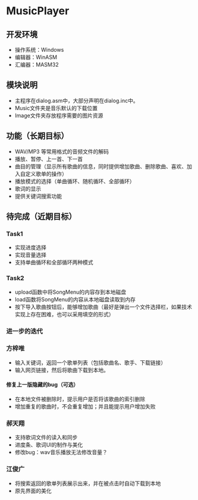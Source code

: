 # MusicPlayer

## 开发环境
- 操作系统：Windows
- 编辑器：WinASM
- 汇编器：MASM32

## 模块说明
- 主程序在dialog.asm中，大部分声明在dialog.inc中。
- Music文件夹是音乐默认的下载位置
- Image文件夹存放程序需要的图片资源

## 功能（长期目标）

- WAV/MP3 等常用格式的音频文件的解码
- 播放、暂停、上一首、下一首
- 曲目的管理（显示所有歌曲的信息，同时提供增加歌曲、删除歌曲、喜欢、加入自定义歌单的操作）
- 播放模式的选择（单曲循环、随机循环、全部循环）
- 歌词的显示
- 提供关键词搜索功能

## 待完成（近期目标）
### Task1
- 实现进度选择
- 实现音量选择
- 支持单曲循环和全部循环两种模式

### Task2
- upload函数中将SongMenu的内容存到本地磁盘
- load函数将SongMenu的内容从本地磁盘读取到内存
- 按下导入歌曲按钮后，能够增加歌曲（最好是弹出一个文件选择栏，如果技术实现上存在困难，也可以采用填空的形式）

### 进一步的迭代
### 方梓唯
- 输入关键词，返回一个歌单列表（包括歌曲名、歌手、下载链接）
- 输入网页链接，然后将歌曲下载到本地。
#### 修复上一版隐藏的bug（可选）
- 在本地文件被删除时，提示用户是否将该歌曲的索引删除
- 增加重复的歌曲时，不会重复增加；并且能提示用户增加失败

### 郝天翔
- 支持歌词文件的读入和同步
- 进度条、歌词UI的制作与美化
- 修改bug：wav音乐播放无法修改音量？

### 江俊广
- 将搜索返回的歌单列表展示出来，并在被点击时自动下载到本地
- 原先界面的美化
